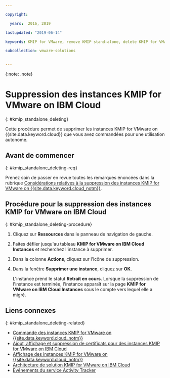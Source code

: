 ```yaml
---

copyright:

  years:  2016, 2019

lastupdated: "2019-06-14"

keywords: KMIP for VMware, remove KMIP stand-alone, delete KMIP for VMware

subcollection: vmware-solutions


---
```


{:note: .note}

# Suppression des instances KMIP for VMware on IBM Cloud
{: #kmip_standalone_deleting}

Cette procédure permet de supprimer les instances KMIP for VMware on {{site.data.keyword.cloud}} que vous avez commandées pour une utilisation autonome.

## Avant de commencer
{: #kmip_standalone_deleting-req}

Prenez soin de passer en revue toutes les remarques énoncées dans la rubrique [Considérations relatives à la suppression des instances KMIP for VMware on {{site.data.keyword.cloud_notm}}](/docs/services/vmwaresolutions/services?topic=vmware-solutions-kmip_standalone_considerations).

## Procédure pour la suppression des instances KMIP for VMware on IBM Cloud
{: #kmip_standalone_deleting-procedure}

1. Cliquez sur **Ressources** dans le panneau de navigation de gauche.
2. Faites défiler jusqu'au tableau **KMIP for VMware on IBM Cloud Instances** et recherchez l'instance à supprimer.
3. Dans la colonne **Actions**, cliquez sur l'icône de suppression.
4. Dans la fenêtre **Supprimer une instance**, cliquez sur **OK**.

   L'instance prend le statut **Retrait en cours**. Lorsque la suppression de l'instance est terminée, l'instance apparaît sur la page **KMIP for VMware on IBM Cloud Instances** sous le compte vers lequel elle a migré.

## Liens connexes
{: #kmip_standalone_deleting-related}

* [Commande des instances KMIP for VMware on {{site.data.keyword.cloud_notm}}](/docs/services/vmwaresolutions/services?topic=vmware-solutions-kmip_standalone_ordering)
* [Ajout, affichage et suppression de certificats pour des instances KMIP for VMware on IBM Cloud](/docs/services/vmwaresolutions/services?topic=vmware-solutions-kmip_standalone_addingdeletingcert)
* [Affichage des instances KMIP for VMware on {{site.data.keyword.cloud_notm}}](/docs/services/vmwaresolutions/services?topic=vmware-solutions-kmip_standalone_viewing)
* [Architecture de solution KMIP for VMware on IBM Cloud](/docs/services/vmwaresolutions/archiref/kmip?topic=vmware-solutions-kmip-overview)
* [Evénements du service Activity Tracker](/docs/services/vmwaresolutions/vmonic?topic=vmware-solutions-at-events)
